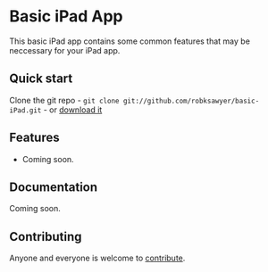 # Basic iPad App

This basic iPad app contains some common features that may be neccessary for your iPad app.


## Quick start

Clone the git repo - `git clone git://github.com/robksawyer/basic-iPad.git` -
or [download it](https://github.com/robksawyer/basic-iPad/zipball/master)


## Features


* Coming soon.


## Documentation

Coming soon.

## Contributing

Anyone and everyone is welcome to [contribute](/robksawyer/basic-iPad/blob/master/doc/contribute.md).
